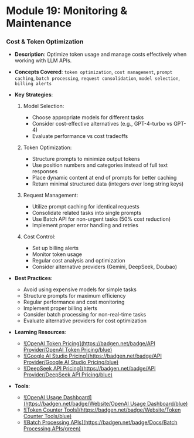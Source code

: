 # Module 19: Monitoring & Maintenance

### Cost & Token Optimization
- **Description**: Optimize token usage and manage costs effectively when working with LLM APIs.
- **Concepts Covered**: `token optimization`, `cost management`, `prompt caching`, `batch processing`, `request consolidation`, `model selection`, `billing alerts`
- **Key Strategies**:
  1. Model Selection:
     - Choose appropriate models for different tasks
     - Consider cost-effective alternatives (e.g., GPT-4-turbo vs GPT-4)
     - Evaluate performance vs cost tradeoffs
  
  2. Token Optimization:
     - Structure prompts to minimize output tokens
     - Use position numbers and categories instead of full text responses
     - Place dynamic content at end of prompts for better caching
     - Return minimal structured data (integers over long string keys)
  
  3. Request Management:
     - Utilize prompt caching for identical requests
     - Consolidate related tasks into single prompts
     - Use Batch API for non-urgent tasks (50% cost reduction)
     - Implement proper error handling and retries
  
  4. Cost Control:
     - Set up billing alerts
     - Monitor token usage
     - Regular cost analysis and optimization
     - Consider alternative providers (Gemini, DeepSeek, Doubao)

- **Best Practices**:
  - Avoid using expensive models for simple tasks
  - Structure prompts for maximum efficiency
  - Regular performance and cost monitoring
  - Implement proper billing alerts
  - Consider batch processing for non-real-time tasks
  - Evaluate alternative providers for cost optimization

- **Learning Resources**:
  - [![OpenAI Token Pricing](https://badgen.net/badge/API Provider/OpenAI Token Pricing/blue)](https://openai.com/pricing)
  - [![Google AI Studio Pricing](https://badgen.net/badge/API Provider/Google AI Studio Pricing/blue)](https://ai.google.dev/pricing)
  - [![DeepSeek API Pricing](https://badgen.net/badge/API Provider/DeepSeek API Pricing/blue)](https://platform.deepseek.ai/pricing)

- **Tools**:
  - [![OpenAI Usage Dashboard](https://badgen.net/badge/Website/OpenAI Usage Dashboard/blue)](https://platform.openai.com/usage)
  - [![Token Counter Tools](https://badgen.net/badge/Website/Token Counter Tools/blue)](https://platform.openai.com/tokenizer)
  - [![Batch Processing APIs](https://badgen.net/badge/Docs/Batch Processing APIs/green)](https://platform.openai.com/docs/api-reference/files)